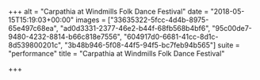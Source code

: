 +++
alt = "Carpathia at Windmills Folk Dance Festival"
date = "2018-05-15T15:19:03+00:00"
images = ["33635322-5fcc-4d4b-8975-65e497c68ea", "ad0d3331-2377-46e2-b44f-68fb568b4bf6", "95c00de7-9480-4232-8814-b66c818e7556", "604917d0-6681-41cc-8d1c-8d539800201c", "3b48b946-5f08-44f5-94f5-bc7feb94b565"]
suite = "performance"
title = "Carpathia at Windmills Folk Dance Festival"

+++
